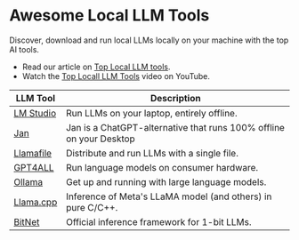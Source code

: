 # Awesome Local LLM Tools

Discover, download and run local LLMs locally on your machine with the top AI tools.

- Read our article on [Top Local LLM tools](https://getstream.io/blog/best-local-llm-tools/).
- Watch the [Top Locall LLM Tools](https://www.youtube.com/watch?v=pyFRIlk4se0&t=66s) video on YouTube.

| LLM Tool                                               | Description                                                         |
| ------------------------------------------------------ | ------------------------------------------------------------------- |
| [LM Studio](https://lmstudio.ai/)                      | Run LLMs on your laptop, entirely offline.                          |
| [Jan](https://jan.ai/docs)                             | Jan is a ChatGPT-alternative that runs 100% offline on your Desktop |
| [Llamafile](https://github.com/Mozilla-Ocho/llamafile) | Distribute and run LLMs with a single file.                         |
| [GPT4ALL](https://www.nomic.ai/gpt4all)                | Run language models on consumer hardware.                           |
| [Ollama](https://ollama.com/)                          | Get up and running with large language models.                      |
| [Llama.cpp](https://github.com/ggerganov/llama.cpp)    | Inference of Meta's LLaMA model (and others) in pure C/C++.         |
| [BitNet](https://github.com/microsoft/BitNet)          | Official inference framework for 1-bit LLMs.                        |
